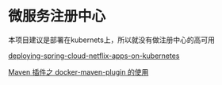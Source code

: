 微服务注册中心
====
本项目建议是部署在kubernets上，所以就没有做注册中心的高可用

[deploying-spring-cloud-netflix-apps-on-kubernetes](https://luizkowalski.net/deploying-spring-cloud-netflix-apps-on-kubernetes/)


[Maven 插件之 docker-maven-plugin 的使用](https://blog.csdn.net/aixiaoyang168/article/details/77453974)